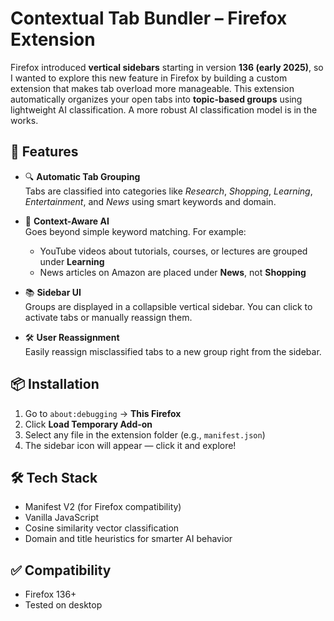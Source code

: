 # Contextual Tab Bundler – Firefox Extension

Firefox introduced **vertical sidebars** starting in version **136 (early 2025)**, so I wanted to explore this new feature in Firefox by building a custom extension that makes tab overload more manageable. This extension automatically organizes your open tabs into **topic-based groups** using lightweight AI classification. A more robust AI classification model is in the works.

## 🚀 Features

- 🔍 **Automatic Tab Grouping**  
  Tabs are classified into categories like _Research_, _Shopping_, _Learning_, _Entertainment_, and _News_ using smart keywords and domain.

- 🧠 **Context-Aware AI**  
  Goes beyond simple keyword matching. For example:
  - YouTube videos about tutorials, courses, or lectures are grouped under **Learning**
  - News articles on Amazon are placed under **News**, not **Shopping**

- 📚 **Sidebar UI**  
  Groups are displayed in a collapsible vertical sidebar. You can click to activate tabs or manually reassign them.

- 🛠️ **User Reassignment**  
  Easily reassign misclassified tabs to a new group right from the sidebar.


## 📦 Installation

1. Go to `about:debugging` → **This Firefox**
2. Click **Load Temporary Add-on**
3. Select any file in the extension folder (e.g., `manifest.json`)
4. The sidebar icon will appear — click it and explore!

## 🛠️ Tech Stack

- Manifest V2 (for Firefox compatibility)
- Vanilla JavaScript
- Cosine similarity vector classification
- Domain and title heuristics for smarter AI behavior

## ✅ Compatibility

- Firefox 136+
- Tested on desktop


